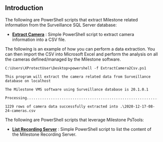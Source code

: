 ## Introduction

The following are PowerShell scripts that extract Milestone related information from the Surveillance SQL Server database:

* [**Extract Camera**](https://github.com/michew9/PowerShell/blob/master/MilestoneScripts/ExtractCamera2Csv.ps1) : Simple PowerShell script to extract camera information into a CSV file. 

The following is an example of how you can perform a data extraction. You can then import the CSV into Microsoft Excel and perform the analysis on all the cameras defined/managed by the Milestone software.

```
C:\Users\XProtectUser\Desktop>powershell -f ExtractCamera2Csv.ps1

This program will extract the camera related data from Surveillance database on localhost

The Milestone VMS software using Surveillance database is 20.1.0.1

Processing....................................................................................

1229 rows of camera data successfully extracted into .\2020-12-17-08-24-cameras.csv
```

The following are PowerShell scripts that leverage Milestone PsTools:

* [**List Recording Server**](https://github.com/michew9/PowerShell/blob/master/MilestoneScripts/ListRecordingSrvr.ps1) : Simple PowerShell script to list the content of the Milestone Recording Server.

